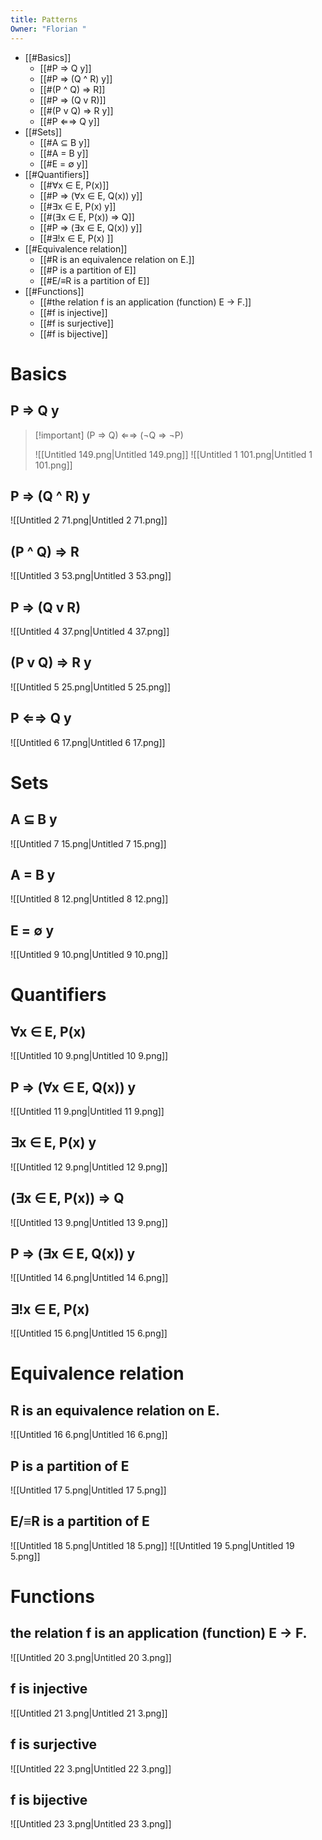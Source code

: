 ```yaml
---
title: Patterns
Owner: "Florian "
---
```

- [[#Basics]]
    - [[#P ⇒ Q y]]
    - [[#P ⇒ (Q ^ R) y]]
    - [[#(P ^ Q) ⇒ R]]
    - [[#P ⇒ (Q v R)]]
    - [[#(P v Q) ⇒ R y]]
    - [[#P ⇐⇒ Q y]]
- [[#Sets]]
    - [[#A ⊆ B y]]
    - [[#A = B y]]
    - [[#E = ∅ y]]
- [[#Quantifiers]]
    - [[#∀x ∈ E, P(x)]]
    - [[#P ⇒ (∀x ∈ E, Q(x)) y]]
    - [[#∃x ∈ E, P(x) y]]
    - [[#(∃x ∈ E, P(x)) ⇒ Q]]
    - [[#P ⇒ (∃x ∈ E, Q(x)) y]]
    - [[#∃!x ∈ E, P(x) ]]
- [[#Equivalence relation]]
    - [[#R is an equivalence relation on E.]]
    - [[#P is a partition of E]]
    - [[#E/≡R is a partition of E]]
- [[#Functions]]
    - [[#the relation f is an application (function) E → F.]]
    - [[#f is injective]]
    - [[#f is surjective]]
    - [[#f is bijective]]
# Basics
## P ⇒ Q y

> [!important] (P ⇒ Q) ⇐⇒ (¬Q ⇒ ¬P)
> 
> ![[Untitled 149.png|Untitled 149.png]]
![[Untitled 1 101.png|Untitled 1 101.png]]
## P ⇒ (Q ^ R) y
![[Untitled 2 71.png|Untitled 2 71.png]]
## (P ^ Q) ⇒ R
![[Untitled 3 53.png|Untitled 3 53.png]]
## P ⇒ (Q v R)
![[Untitled 4 37.png|Untitled 4 37.png]]
## (P v Q) ⇒ R y
![[Untitled 5 25.png|Untitled 5 25.png]]
## P ⇐⇒ Q y
![[Untitled 6 17.png|Untitled 6 17.png]]
# Sets
## A ⊆ B y
![[Untitled 7 15.png|Untitled 7 15.png]]
## A = B y
![[Untitled 8 12.png|Untitled 8 12.png]]
## E = ∅ y
![[Untitled 9 10.png|Untitled 9 10.png]]
# Quantifiers
## ∀x ∈ E, P(x)
![[Untitled 10 9.png|Untitled 10 9.png]]
## P ⇒ (∀x ∈ E, Q(x)) y
![[Untitled 11 9.png|Untitled 11 9.png]]
## ∃x ∈ E, P(x) y
![[Untitled 12 9.png|Untitled 12 9.png]]
## (∃x ∈ E, P(x)) ⇒ Q
![[Untitled 13 9.png|Untitled 13 9.png]]
## P ⇒ (∃x ∈ E, Q(x)) y
![[Untitled 14 6.png|Untitled 14 6.png]]
## ∃!x ∈ E, P(x)
![[Untitled 15 6.png|Untitled 15 6.png]]
# Equivalence relation
## R is an equivalence relation on E.
![[Untitled 16 6.png|Untitled 16 6.png]]
## P is a partition of E
![[Untitled 17 5.png|Untitled 17 5.png]]
## E/≡R is a partition of E
![[Untitled 18 5.png|Untitled 18 5.png]]
![[Untitled 19 5.png|Untitled 19 5.png]]
  
# Functions
## the relation f is an application (function) E → F.
![[Untitled 20 3.png|Untitled 20 3.png]]
## f is injective
![[Untitled 21 3.png|Untitled 21 3.png]]
## f is surjective
![[Untitled 22 3.png|Untitled 22 3.png]]
  
## f is bijective
![[Untitled 23 3.png|Untitled 23 3.png]]